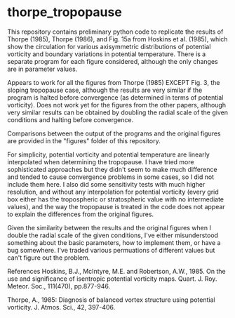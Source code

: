 # thorpe_tropopause
This repository contains preliminary python code to replicate the results of Thorpe (1985), Thorpe (1986), and Fig. 15a from Hoskins et al. (1985), which show the circulation for various axisymmetric distributions of potential vorticity and boundary variations in potential temperature.  There is a separate program for each figure considered, although the only changes are in parameter values.

Appears to work for all the figures from Thorpe (1985) EXCEPT Fig. 3, the sloping tropopause case, although the results are very similar if the program is halted before convergence (as determined in terms of potential vorticity). Does not work yet for the figures from the other papers, although very similar results can be obtained by doubling the radial scale of the given conditions and halting before convergence.

Comparisons between the output of the programs and the original figures are provided in the "figures" folder of this repository.

For simplicity, potential vorticity and potential temperature are linearly interpolated when determining the tropopause.  I have tried more sophisticated approaches but they didn't seem to make much difference and tended to cause convergence problems in some cases, so I did not include them here.  I also did some sensitivity tests with much higher resolution, and without any interpolation for potential vorticity (every grid box either has the tropospheric or stratospheric value with no intermediate values), and the way the tropopause is treated in the code does not appear to explain the differences from the original figures.  

Given the similarity between the results and the original figures when I double the radial scale of the given conditions, I've either misunderstood something about the basic parameters, how to implement them, or have a bug somewhere. I've traded various permuations of different values but can't figure out the problem.

References
Hoskins, B.J., McIntyre, M.E. and Robertson, A.W., 1985. On the use and significance of isentropic potential vorticity maps. Quart. J. Roy. Meteor. Soc., 111(470), pp.877-946.

Thorpe, A., 1985: Diagnosis of balanced vortex structure using potential vorticity.  J. Atmos. Sci., 42, 397-406.
